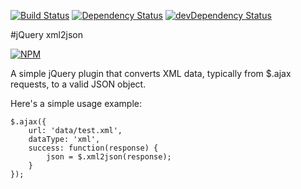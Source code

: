 [![Build Status](https://drone.io/github.com/sergeyt/jQuery-xml2json/status.png)](https://drone.io/github.com/sergeyt/jQuery-xml2json/latest)
[![Dependency Status](https://david-dm.org/sergeyt/jQuery-xml2json.svg)](https://david-dm.org/sergeyt/jQuery-xml2json)
[![devDependency Status](https://david-dm.org/sergeyt/jQuery-xml2json/dev-status.svg)](https://david-dm.org/sergeyt/jQuery-xml2json#info=devDependencies)

#jQuery xml2json 

[![NPM](https://nodei.co/npm/jquery-xml2json.png?downloads=true&stars=true)](https://nodei.co/npm/jquery-xml2json/)

A simple jQuery plugin that converts XML data, typically from $.ajax requests, to a valid JSON object.

Here's a simple usage example:

    $.ajax({
        url: 'data/test.xml',
        dataType: 'xml',
        success: function(response) {
            json = $.xml2json(response);
        }
    });
